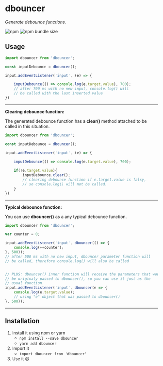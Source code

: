 # dbouncer

*Generate debounce functions.*

![npm](https://img.shields.io/npm/dm/dbouncer)
![npm bundle size](https://img.shields.io/bundlephobia/min/dbouncer)

## Usage

```js
import dbouncer from 'dbouncer';

const inputDebounce = dbouncer();

input.addEventListener('input', (e) => {

    inputDebounce(() => console.log(e.target.value), 700);
    // after 700 ms with no new input, console.log() will
    // be called with the last inserted value
})
```

------------

**Clearing debounce function:**

The generated debounce function has a **clear()** method attached to be called in this situation.

```js
import dbouncer from 'dbouncer';

const inputDebounce = dbouncer();

input.addEventListener('input', (e) => {

    inputDebounce(() => console.log(e.target.value), 700);
    
    if(!e.target.value){
        inputDebounce.clear();
        // clearing debounce function if e.target.value is falsy,
        // so console.log() will not be called.
    }
})
```

------------

**Typical debounce function:**

You can use **dbouncer()** as a any typical debounce function.

```js
import dbouncer from 'dbouncer';

var counter = 0;

input.addEventListener('input', dbouncer(() => {
    console.log(++counter);
}, 500));
// after 500 ms with no new input, dbouncer parameter function will
// be called, therefore console.log() will also be called


// PLUS: dbouncer() inner function will receive the parameters that would
// be originaly passed to dbouncer(), so you can use it just as the
// usual function.
input.addEventListener('input', dbouncer(e => {
    console.log(e.target.value);
    // using "e" object that was passed to dbouncer()
}, 500));
```

------------

## Installation
1. Install it using npm or yarn
    - ``npm install --save dbouncer``
    - ``yarn add dbouncer``
2. Import it
    - ``import dbouncer from 'dbouncer'``
3. Use it 😄